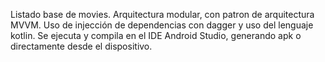 Listado base de movies.
Arquitectura modular, con patron de arquitectura MVVM.
Uso de injección de dependencias con dagger y uso del lenguaje kotlin.
Se ejecuta y compila en el IDE Android Studio, generando apk o directamente desde el dispositivo.
